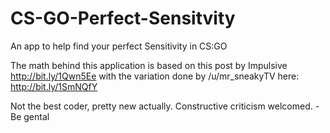 # CS-GO-Perfect-Sensitvity
An app to help find your perfect Sensitivity in CS:GO

The math behind this application is based on this post by Impulsive http://bit.ly/1Qwn5Ee with the variation done by /u/mr_sneakyTV here: http://bit.ly/1SmNQfY

Not the best coder, pretty new actually. Constructive criticism welcomed. -Be gental
